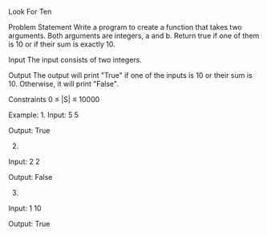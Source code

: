 Look For Ten

Problem Statement
Write a program to create a function that takes two arguments. Both arguments are integers, a and b. Return true if one of them is 10 or if their sum is exactly 10.

Input
The input consists of two integers.

Output
The output will print "True" if one of the inputs is 10 or their sum is 10. Otherwise, it will print "False".

Constraints
0 ≤ |S| ≤ 10000


Example:
1.
Input:
5 5

Output:
True

2.
Input:
2 2

Output:
False

3.
Input:
1 10

Output:
True
